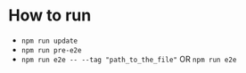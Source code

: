 # How to run

* `npm run update`
* `npm run pre-e2e`
* `npm run e2e -- --tag "path_to_the_file"` OR `npm run e2e`